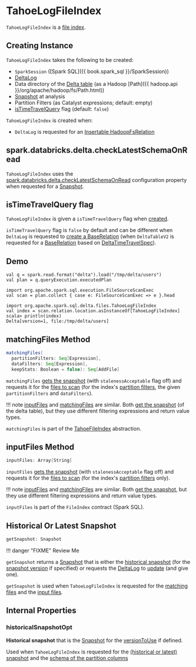 # TahoeLogFileIndex

`TahoeLogFileIndex` is a [file index](TahoeFileIndex.md).

## Creating Instance

`TahoeLogFileIndex` takes the following to be created:

* <span id="spark"> `SparkSession` ([Spark SQL]({{ book.spark_sql }}/SparkSession))
* <span id="deltaLog"> [DeltaLog](DeltaLog.md)
* <span id="path"> Data directory of the [Delta table](#deltaLog) (as a Hadoop [Path]({{ hadoop.api }}/org/apache/hadoop/fs/Path.html))
* <span id="snapshotAtAnalysis"> [Snapshot](Snapshot.md) at analysis
* <span id="partitionFilters"> Partition Filters (as Catalyst expressions; default: empty)
* [isTimeTravelQuery](#isTimeTravelQuery) flag (default: `false`)

`TahoeLogFileIndex` is created when:

* `DeltaLog` is requested for an [Insertable HadoopFsRelation](DeltaLog.md#createRelation)

## <span id="checkSchemaOnRead"><span id="checkLatestSchemaOnRead"><span id="spark.databricks.delta.checkLatestSchemaOnRead"> spark.databricks.delta.checkLatestSchemaOnRead

`TahoeLogFileIndex` uses the [spark.databricks.delta.checkLatestSchemaOnRead](DeltaSQLConf.md#spark.databricks.delta.checkLatestSchemaOnRead) configuration property when requested for a [Snapshot](#getSnapshot).

## <span id="isTimeTravelQuery"> isTimeTravelQuery flag

`TahoeLogFileIndex` is given a `isTimeTravelQuery` flag when [created](#creating-instance).

`isTimeTravelQuery` flag is `false` by default and can be different when `DeltaLog` is requested to [create a BaseRelation](DeltaLog.md#createRelation) (when `DeltaTableV2` is requested for a [BaseRelation](DeltaTableV2.md#toBaseRelation) based on [DeltaTimeTravelSpec](DeltaTableV2.md#timeTravelSpec)).

## Demo

```text
val q = spark.read.format("delta").load("/tmp/delta/users")
val plan = q.queryExecution.executedPlan

import org.apache.spark.sql.execution.FileSourceScanExec
val scan = plan.collect { case e: FileSourceScanExec => e }.head

import org.apache.spark.sql.delta.files.TahoeLogFileIndex
val index = scan.relation.location.asInstanceOf[TahoeLogFileIndex]
scala> println(index)
Delta[version=1, file:/tmp/delta/users]
```

## <span id="matchingFiles"> matchingFiles Method

```scala
matchingFiles(
  partitionFilters: Seq[Expression],
  dataFilters: Seq[Expression],
  keepStats: Boolean = false): Seq[AddFile]
```

`matchingFiles` [gets the snapshot](#getSnapshot) (with `stalenessAcceptable` flag off) and requests it for the [files to scan](PartitionFiltering.md#filesForScan) (for the index's [partition filters](#partitionFilters), the given `partitionFilters` and `dataFilters`).

!!! note
    [inputFiles](#inputFiles) and [matchingFiles](#matchingFiles) are similar. Both [get the snapshot](#getSnapshot) (of the delta table), but they use different filtering expressions and return value types.

`matchingFiles` is part of the [TahoeFileIndex](TahoeFileIndex.md#matchingFiles) abstraction.

## <span id="inputFiles"> inputFiles Method

```scala
inputFiles: Array[String]
```

`inputFiles` [gets the snapshot](#getSnapshot) (with `stalenessAcceptable` flag off) and requests it for the [files to scan](PartitionFiltering.md#filesForScan) (for the index's [partition filters](#partitionFilters) only).

!!! note
    [inputFiles](#inputFiles) and [matchingFiles](#matchingFiles) are similar. Both [get the snapshot](#getSnapshot), but they use different filtering expressions and return value types.

`inputFiles` is part of the `FileIndex` contract (Spark SQL).

## <span id="getSnapshot"> Historical Or Latest Snapshot

```scala
getSnapshot: Snapshot
```

!!! danger "FIXME"
    Review Me

`getSnapshot` returns a [Snapshot](Snapshot.md) that is either the [historical snapshot](#historicalSnapshotOpt) (for the [snapshot version](#versionToUse) if specified) or requests the [DeltaLog](#deltaLog) to [update](DeltaLog.md#update) (and give one).

`getSnapshot` is used when `TahoeLogFileIndex` is requested for the [matching files](#matchingFiles) and the [input files](#inputFiles).

## Internal Properties

### <span id="historicalSnapshotOpt"> historicalSnapshotOpt

**Historical snapshot** that is the [Snapshot](Snapshot.md) for the [versionToUse](#versionToUse) if defined.

Used when `TahoeLogFileIndex` is requested for the [(historical or latest) snapshot](#getSnapshot) and the [schema of the partition columns](#partitionSchema)
